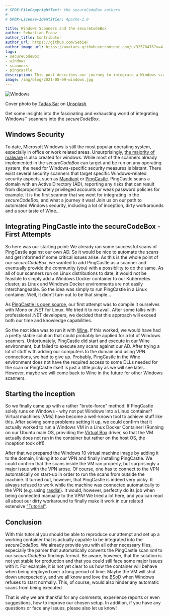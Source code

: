 ```yaml
---
# SPDX-FileCopyrightText: the secureCodeBox authors
#
# SPDX-License-Identifier: Apache-2.0

title: Windows Scanners and the secureCodeBox
author: Sebastian Franz
author_title: Contributor
author_url: https://github.com/SebieF
author_image_url: https://avatars.githubusercontent.com/u/32578476?v=4
tags:
- secureCodeBox
- windows
- scanners
- pingcastle
description: This post describes our journey to integrate a Windows scanner into the scb.
image: /img/blog/2021-08-09-windows.jpg
---
```


![Windows](/img/blog/2021-08-09-windows.jpg)

Cover photo by [Tadas Sar](https://unsplash.com/@stadsa) on [Unsplash](https://unsplash.com/photos/T01GZhBSyMQ).

Get some insights into the fascinating and exhausting world of integrating Windows™ scanners into the _secureCodeBox_.

<!--truncate-->

## Windows Security

To date, Microsoft Windows is still the most popular operating system, especially in office or work related areas.
Unsurprisingly, [the majority of malware](https://www.statista.com/statistics/680943/malware-os-distribution/) is also created for windows.
While most of the scanners already implemented in the _secureCodeBox_ can target and be run on any operating system,
the need for Windows-specific security measures is blatant.
There exist several security scanners that target specific Windows-related security aspects, such as 
[Mandiant](https://www.fireeye.com/mandiant.html) or [PingCastle](https://pingcastle.com/).
PingCastle scans a domain with an Active Directory (AD), reporting any risks that can result from disproportionately 
privileged accounts or weak password policies for example. 
It is the first scanner that we went for integrating in the _secureCodeBox_, and what a journey it was!
Join us on our path to automated Windows security, including a lot of inception, dirty workarounds and a sour taste of
Wine...

## Integrating PingCastle into the secureCodeBox - First Attempts

So here was our starting point: We already ran some successful scans of PingCastle against our own AD. So it would
be nice to automate the scans and get informed if some critical issues arise. As this is the whole point of our
_secureCodeBox_, we wanted to add PingCastle as a scanner and eventually provide the community (you) with a possibility
to do the same. 
As all of our scanners run on Linux distributions to date, it would not be feasible to simply add a Windows Docker
container to our Kubernetes cluster, as Linux and Windows Docker environments are not easily interchangeable.
So the idea was simply to run PingCastle in a Linux container. Well, it didn't turn out to be that simple...

As [PingCastle is open source](https://github.com/vletoux/pingcastle), our first attempt was to compile it ourselves
with Mono or .NET for Linux. We tried it to no avail. After some talks with professional .NET developers, we decided
that this approach will exceed both our time and knowledge capabilities. 

So the next idea was to run it with [Wine](https://wiki.ubuntuusers.de/Wine/). If this worked, we would have had a pretty
stable solution that could probably be applied for a lot of Windows scanners. Unfortunately, PingCastle did start
and execute in our Wine environment, but failed to execute any scans against our AD. After trying a lot of stuff
with adding our computers to the domain and using VPN connections, we had to give up. Probably, PingCastle in the
Wine environment does not have the required access to some DLLs needed for the scan or PingCastle itself is just a 
little picky as we will see later... 
However, maybe we will come back to Wine in the future for other Windows scanners.

## Starting the inception

So we finally came up with a rather "brute-force" method: If PingCastle solely runs on Windows - why not put Windows
into a Linux container? Virtual machines (VMs) have become a well-known tool to achieve stuff like this. After solving some
problems setting it up, we could confirm that it actually worked to run a Windows VM in a Linux Docker Container!
(Running on our Ubuntu main OS, providing the [Virtual Box](https://www.virtualbox.org/) driver, so that the VM 
actually does not run in the container but rather on the host OS, the inception took off!)

After that we prepared the Windows 10 virtual machine image by adding it to the domain, linking it to our VPN and 
finally installing PingCastle. We could confirm that the scans inside the VM ran properly, but surprisingly a major
issue with the VPN arose. Of course, one has to connect to the VPN automatically on start-up in order to run the scans
from outside the machine. It turned out, however, that PingCastle is indeed very picky. It always refused to work
while the machine was connected automatically to the VPN 
(e.g. using [rasdial](https://docs.microsoft.com/en-us/previous-versions/windows/it-pro/windows-server-2012-r2-and-2012/ff859533(v=ws.11))).
It would, however, perfectly do its job when being connected manually to the VPN! 
We tried a lot here, and you can read all about our dirty workaround to finally make it work in our related extensive
["Tutorial"](https://github.com/secureCodeBox/secureCodeBox/blob/pingcastle/scanners/pingcastle/scanner/Tutorial.md).

## Conclusion

With this tutorial you should be able to reproduce our attempt and set up a working container that is actually 
capable to be integrated into the _secureCodeBox_. We already provide you with all other necessary files, especially
the parser that automatically converts the PingCastle scan *xml* to our _secureCodeBox_ findings format.
Be aware, however, that the solution is not yet stable for production and that you could still face some major issues 
with it. For example, it is not yet clear to us how the container will behave when being deployed over a long period
of time. Maybe the VM will shut down unexpectedly, and we all know and love the [BSoD](https://en.wikipedia.org/wiki/Blue_screen_of_death) 
when Windows refuses to start normally. This, of course, would also hinder any automatic scans from being executed.

That is why we are thankful for any comments, experience reports or even suggestions, how to improve our chosen
setup. In addition, if you have any questions or face any issues, please also let us know!
